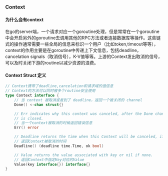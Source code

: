 ### Context

#### 为什么会有context

在go的server端，一个请求对应一个goroutine处理，但是常常在一个goroutine中会开启另外的goroutine去调用其他的RPC方法或者连接数据库等操作。这些链式的操作通常需要一些全局的信息来标识一个用户（比如token,timeout等等），context的作用主要是在goroutine中传递上下文信息，包括deadline，cancelation signals（取消信号），K-V值等等。上游的Context发出取消的信号，可以及时关闭下游的routine以减少资源的浪费。

#### Context Struct 定义

```go
// Context携带了deadline,cancelation和请求域的值信息
// Context的方法可以同时被多个routine安全使用
type Context interface {
    // 当 context 被取消或者到了 deadline，返回一个被关闭的 channel
    Done() <-chan struct{}

    // Err indicates why this context was canceled, after the Done channel
    // is closed.
    // 当一个context被取消的时候返回错误信息
    Err() error

    // Deadline returns the time when this Context will be canceled, if any.
    // 返回Context被取消的时间
    Deadline() (deadline time.Time, ok bool)

    // Value returns the value associated with key or nil if none.
    // 返回Context中指定Key对应的Value
    Value(key interface{}) interface{}
}
```

